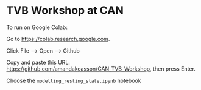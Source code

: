 # TVB Workshop at CAN

To run on Google Colab:  

Go to https://colab.research.google.com.

Click File --> Open --> Github  

Copy and paste this URL: https://github.com/amandakeasson/CAN_TVB_Workshop, then press Enter.

Choose the `modelling_resting_state.ipynb` notebook  



